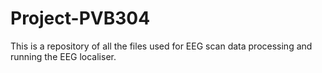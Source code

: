 # Project-PVB304
This is a repository of all the files used for EEG scan data processing and running the EEG localiser.
